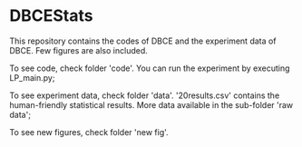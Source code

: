 # DBCEStats

This repository contains the codes of DBCE and the experiment data of DBCE. Few figures are also included.

To see code, check folder 'code'. You can run the experiment by executing LP_main.py;

To see experiment data, check folder 'data'. '20results.csv' contains the human-friendly statistical results. More data available in the sub-folder 'raw data';

To see new figures, check folder 'new fig'.
